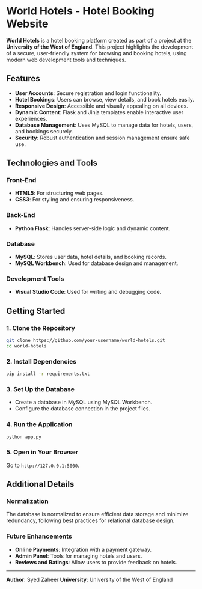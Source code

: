 # World Hotels - Hotel Booking Website

**World Hotels** is a hotel booking platform created as part of a project at the **University of the West of England**. This project highlights the development of a secure, user-friendly system for browsing and booking hotels, using modern web development tools and techniques.

## Features

- **User Accounts**: Secure registration and login functionality.
- **Hotel Bookings**: Users can browse, view details, and book hotels easily.
- **Responsive Design**: Accessible and visually appealing on all devices.
- **Dynamic Content**: Flask and Jinja templates enable interactive user experiences.
- **Database Management**: Uses MySQL to manage data for hotels, users, and bookings securely.
- **Security**: Robust authentication and session management ensure safe use.

## Technologies and Tools

### Front-End
- **HTML5**: For structuring web pages.
- **CSS3**: For styling and ensuring responsiveness.

### Back-End
- **Python Flask**: Handles server-side logic and dynamic content.

### Database
- **MySQL**: Stores user data, hotel details, and booking records.
- **MySQL Workbench**: Used for database design and management.

### Development Tools
- **Visual Studio Code**: Used for writing and debugging code.

## Getting Started

### 1. Clone the Repository
```bash
git clone https://github.com/your-username/world-hotels.git
cd world-hotels
```

### 2. Install Dependencies
```bash
pip install -r requirements.txt
```

### 3. Set Up the Database
- Create a database in MySQL using MySQL Workbench.
- Configure the database connection in the project files.

### 4. Run the Application
```bash
python app.py
```

### 5. Open in Your Browser
Go to `http://127.0.0.1:5000`.

## Additional Details

### Normalization
The database is normalized to ensure efficient data storage and minimize redundancy, following best practices for relational database design.

### Future Enhancements
- **Online Payments**: Integration with a payment gateway.
- **Admin Panel**: Tools for managing hotels and users.
- **Reviews and Ratings**: Allow users to provide feedback on hotels.

---

**Author**: Syed Zaheer
**University**: University of the West of England